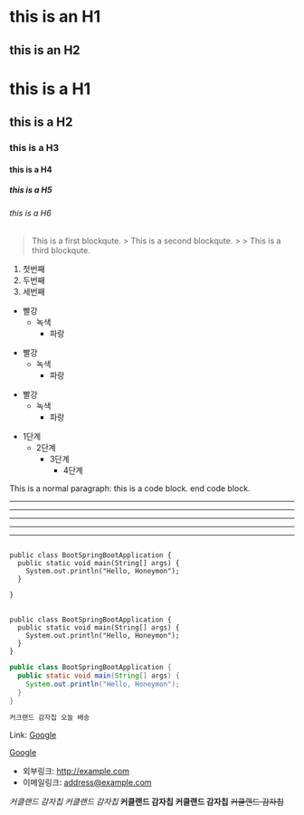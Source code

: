 this is an H1
=============
this is an H2
-------------
# this is a H1
## this is a H2
### this is a H3
#### this is a H4
##### this is a H5
###### this is a H6

> This is a first blockqute.
>       > This is a second blockqute.
>       >       > This is a third blockqute.

 1. 첫번째
 2. 두번째
 3. 세번째

* 빨강
   * 녹색
      * 파랑
    
+ 빨강
   + 녹색
      + 파랑
    
- 빨강
   - 녹색
      - 파랑
    
* 1단계
  - 2단계
     + 3단계
        + 4단계

      
This is a normal paragraph:
    this is a code block.
end code block.


* * *
*** 
******
- - - 
---------------

<pre>
<code>
public class BootSpringBootApplication {
  public static void main(String[] args) {
    System.out.println("Hello, Honeymon");
  }

}
</code>
</pre>



```
public class BootSpringBootApplication {
  public static void main(String[] args) {
    System.out.println("Hello, Honeymon");
  }
}
```



```java
public class BootSpringBootApplication {
  public static void main(String[] args) {
    System.out.println("Hello, Honeymon");
  }
}
```



```java
커크랜드 감자칩 오늘 배송
```

Link: [Google][googlelink]

[googlelink]: https://google.com "Go google"


[Google](https://google.com. "google link")

* 외부링크: <http://example.com>
* 이메일링크: <address@example.com>


*커클랜드 감자칩*
_커클랜드 감자칩_
**커클랜드 감자칩**
__커클랜드 감자칩__
~~커클랜드 감자칩~~



















